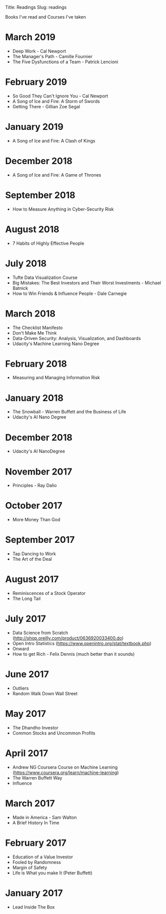 Title: Readings
Slug: readings

Books I've read and Courses I've taken

# March 2019

* Deep Work - Cal Newport
* The Manager's Path - Camille Fournier
* The Five Dysfunctions of a Team - Patrick Lencioni

# February 2019

* So Good They Can't Ignore You - Cal Newport
* A Song of Ice and Fire: A Storm of Swords
* Getting There - Gillian Zoe Segal

# January 2019

* A Song of Ice and Fire: A Clash of Kings

# December 2018

* A Song of Ice and Fire: A Game of Thrones

# September 2018

* How to Measure Anything in Cyber-Security Risk

# August 2018

* 7 Habits of Highly Effective People

# July 2018

* Tufte Data Visualization Course
* Big Mistakes: The Best Investors and Their Worst Investments - Michael Batnick
* How to Win Friends & Influence People - Dale Carnegie

# March 2018

* The Checklist Manifesto
* Don't Make Me Think
* Data-Driven Security: Analysis, Visualization, and Dashboards
* Udacity's Machine Learning Nano Degree

# February 2018

* Measuring and Managing Information Risk

# January 2018

* The Snowball - Warren Buffett and the Business of Life
* Udacity's AI Nano Degree

# December 2018

* Udacity's AI NanoDegree

# November 2017

* Principles - Ray Dalio

# October 2017

* More Money Than God

# September 2017

* Tap Dancing to Work
* The Art of the Deal

# August 2017

* Reminiscences of a Stock Operator
* The Long Tail

# July 2017

* Data Science from Scratch (http://shop.oreilly.com/product/0636920033400.do)
* Open Intro Statistics (https://www.openintro.org/stat/textbook.php)
* Onward
* How to get Rich - Felix Dennis (much better than it sounds)

# June 2017

* Outliers
* Random Walk Down Wall Street

# May 2017

* The Dhandho Investor
* Common Stocks and Uncommon Profits

# April 2017

* Andrew NG Coursera Course on Machine Learning (https://www.coursera.org/learn/machine-learning)
* The Warren Buffett Way
* Influence

# March 2017

* Made in America - Sam Walton
* A Brief History In Time

# February 2017

* Education of a Value Investor
* Fooled by Randomness
* Margin of Safety
* Life is What you make It (Peter Buffett)

# January 2017

* Lead Inside The Box
